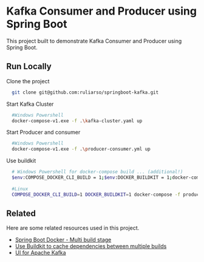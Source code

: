 <!--
  Title: Kafka Consumer and Producer using Spring Boot
  Description: Spring Boot Kafka
  -->

# Kafka Consumer and Producer using Spring Boot

This project built to demonstrate Kafka Consumer and Producer using Spring Boot.

## Run Locally

Clone the project

```bash
  git clone git@github.com:ruliarso/springboot-kafka.git
```

Start Kafka Cluster

```bash
  #Windows Powershell
  docker-compose-v1.exe -f .\kafka-cluster.yaml up
```

Start Producer and consumer

```bash
  #Windows Powershell
  docker-compose-v1.exe -f .\producer-consumer.yml up
```
Use buildkit
```bash
  # Windows Powershell for docker-compose build ... (additional!)
  $env:COMPOSE_DOCKER_CLI_BUILD = 1;$env:DOCKER_BUILDKIT = 1;docker-compose-v1.exe -f .\producer-consumer.yml build
  
  #Linux
  COMPOSE_DOCKER_CLI_BUILD=1 DOCKER_BUILDKIT=1 docker-compose -f producer-consumer.yml build
```

## Related

Here are some related resources used  in this  project.

- [Spring Boot Docker - Multi build stage](https://spring.io/guides/topicals/spring-boot-docker)
- [Use Buildkit to cache dependencies between multiple builds](https://www.baeldung.com/ops/docker-cache-maven-dependencies)
- [UI for Apache Kafka](https://github.com/provectus/kafka-ui)
